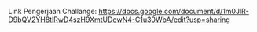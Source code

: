 Link Pengerjaan Challange:
https://docs.google.com/document/d/1m0JlR-D9bQV2YH8tlRwD4szH9XmtUDowN4-C1u30WbA/edit?usp=sharing